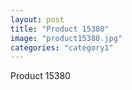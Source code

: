 ```yaml
---
layout: post
title: "Product 15380"
image: "product15380.jpg"
categories: "category1"
---
```

Product 15380
